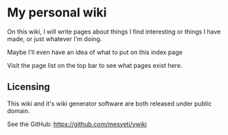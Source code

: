 # My personal wiki
On this wiki, I will write pages about things I find interesting or things I have made,
or just whatever I'm doing.

Maybe I'll even have an idea of what to put on this index page

Visit the page list on the top bar to see what pages exist here.

## Licensing
This wiki and it's wiki generator software are both released under public domain.

See the GitHub: <https://github.com/mesyeti/ywiki>
